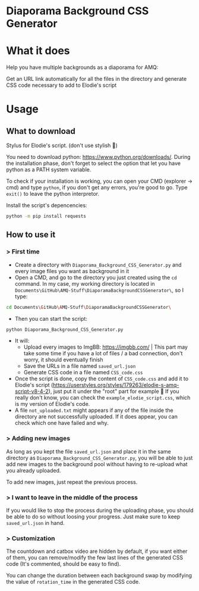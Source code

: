 # Diaporama Background CSS Generator

# **What it does**
Help you have multiple backgrounds as a diaporama for AMQ:

Get an URL link automatically for all the files in the directory and generate CSS code necessary to add to Elodie's script

# **Usage**
## **What to download**

Stylus for Elodie's script. (don't use stylish 🔫)

You need to download python: <https://www.python.org/downloads/>. During the installation phase, don't forget to select the option that let you have python as a PATH system variable.

To check if your installation is working, you can open your CMD (explorer -> cmd) and type `python`, if you don't get any errors, you're good to go. Type `exit()` to leave the python interpretor.

Install the script's depencencies:
```bash
python -m pip install requests
```

## **How to use it**
### **> First time**
- Create a directory with `Diaporama_Background_CSS_Generator.py` and every image files you want as background in it
- Open a CMD, and go to the directory you just created using the `cd` command. In my case, my working directory is located in `Documents\GitHub\AMQ-Stuff\DiaporamaBackgroundCSSGenerator\`, so I type:
```bash
cd Documents\GitHub\AMQ-Stuff\DiaporamaBackgroundCSSGenerator\
```
- Then you can start the script:
```py
python Diaporama_Background_CSS_Generator.py
```
- It will:
    - Upload every images to ImgBB: https://imgbb.com/ | This part may take some time if you have a lot of files / a bad connection, don't worry, it should eventually finish
    - Save the URLs in a file named `saved_url.json`
    - Generate CSS code in a file named `CSS_code.css`
- Once the script is done, copy the content of `CSS_code.css` and add it to Elodie's script (https://userstyles.org/styles/179263/elodie-s-amq-script-v8-4-2), just put it under the "root" part for example :shrug: If you really don't know, you can check the `example_elodie_script.css`, which is my version of Elodie's code.
- A file `not_uploaded.txt` might appears if any of the file inside the directory are not successfully uploaded. If it does appear, you can check which one have failed and why.

### **> Adding new images**
As long as you kept the file `saved_url.json` and place it in the same directory as `Diaporama_Background_CSS_Generator.py`, you will be able to just add new images to the background pool without having to re-upload what you already uploaded.

To add new images, just repeat the previous process.

### **> I want to leave in the middle of the process**
If you would like to stop the process during the uploading phase, you should be able to do so without loosing your progress. Just make sure to keep `saved_url.json` in hand.

### **> Customization**
The countdown and catbox video are hidden by default, if you want either of them, you can remove/modify the few last lines of the generated CSS code (It's commented, should be easy to find).

You can change the duration between each background swap by modifying the value of `rotation_time` in the generated CSS code.